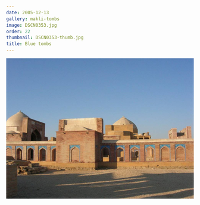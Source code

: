 ```yaml
---
date: 2005-12-13
gallery: makli-tombs
image: DSCN0353.jpg
order: 22
thumbnail: DSCN0353-thumb.jpg
title: Blue tombs
---
```


![Blue tombs](./DSCN0353.jpg)